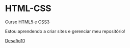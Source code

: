 # HTML-CSS
 Curso HTML5 e CSS3

Estou aprendendo a criar sites e gerenciar meu repositório!

<a href="https://lucaspim00.github.io/projeto-android/">Desafio10</a>
